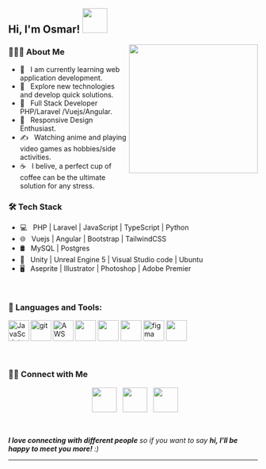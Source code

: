 <h2> Hi, I'm Osmar! <img src="https://media.giphy.com/media/mGcNjsfWAjY5AEZNw6/giphy.gif" width="50"></h2>
<img align='right' src="https://i.pinimg.com/originals/02/37/c2/0237c278886150deeee3fb68181de579.jpg" width="260">

<h3> 👨🏻‍💻 About Me </h3>

- 🔭 &nbsp; I am currently learning web application development.
- 🤔 &nbsp; Explore new technologies and develop quick solutions.
- 💼 &nbsp; Full Stack Developer PHP/Laravel /Vuejs/Angular.
- 🌱 &nbsp; Responsive Design Enthusiast.
- ✍️ &nbsp; Watching anime and playing video games as hobbies/side activities.
- ☕ &nbsp; I belive, a perfect cup of coffee can be the ultimate solution for any stress. 

<h3>🛠 Tech Stack</h3>

- 💻 &nbsp; PHP | Laravel | JavaScript | TypeScript | Python
- 🌐 &nbsp; Vuejs | Angular | Bootstrap | TailwindCSS
- 🛢 &nbsp; MySQL | Postgres 
- 🔧 &nbsp; Unity | Unreal Engine 5 | Visual Studio code | Ubuntu
- 🖥 &nbsp; Aseprite | Illustrator | Photoshop | Adobe Premier

<br>

### 🔨 Languages and Tools:

<a href="https://developer.mozilla.org/en-US/docs/Web/JavaScript" target="_blank"><img align="left" alt="JavaScript" height ="42px"  src="https://raw.githubusercontent.com/rahul-jha98/github_readme_icons/main/language_and_tools/square/javascript/javascript.svg"> </a>
<a href="https://livewire.laravel.com/" target="_blank"> <img height='42px' src="https://cdn.jsdelivr.net/gh/devicons/devicon@latest/icons/livewire/livewire-original.svg"/></a>
<a href="https://git-scm.com/" target="_blank"><img src="https://raw.githubusercontent.com/rahul-jha98/github_readme_icons/main/language_and_tools/square/git-scm/git-scm.svg" align="left" alt="git" height='42px'/></a>
<a href="https://www.mysql.com/" target="_blank"><img height='42px' src="https://cdn.jsdelivr.net/gh/devicons/devicon@latest/icons/mysql/mysql-original.svg"/></a>
<a href="https://www.python.org/" target="_blank"><img height='42px' src="https://cdn.jsdelivr.net/gh/devicons/devicon@latest/icons/python/python-original.svg" /></a>
<a href="https://aws.amazon.com/es/free/?trk=fbdab87a-dd2a-4292-b64b-fba2380a93e1&sc_channel=ps&s_kwcid=AL!4422!10!71949523401316!71950049561700&ef_id=65a6bb2d949012c9e12cdd04e6525cd8:G:s" target="_blank"><img align="left" alt="AWS" height ="42px" src="https://cdn.jsdelivr.net/gh/devicons/devicon@latest/icons/amazonwebservices/amazonwebservices-original-wordmark.svg"/></a>
<a href="https://www.figma.com/" target="_blank"><img src="https://raw.githubusercontent.com/rahul-jha98/github_readme_icons/main/language_and_tools/square/figma/figma.svg" alt="figma" height='42px'/></a>
<a href="https://code.visualstudio.com/" target="_blank"><img height='42px' src="https://cdn.jsdelivr.net/gh/devicons/devicon@latest/icons/vscode/vscode-original.svg"/></a>
          
<br>

<h3> 🤝🏻 Connect with Me </h3>

<p align="center"> 
&nbsp; <a href="https://www.instagram.com/dime_holas/" target="_blank" rel="noopener noreferrer"><img src="https://img.icons8.com/plasticine/100/000000/instagram-new.png" width="50" /></a>  
&nbsp; <a href="https://www.linkedin.com/in/osmardevlopez/" target="_blank" rel="noopener noreferrer"><img src="https://img.icons8.com/plasticine/100/000000/linkedin.png" width="50" /></a>
&nbsp; <a href="mailto:osmichan07@gmail.com" target="_blank" rel="noopener noreferrer"><img src="https://img.icons8.com/plasticine/100/000000/gmail.png"  width="50" /></a>
</p>

<br>

 <em><b>I love connecting with different people</b> so if you want to say <b>hi, I'll be happy to meet you more!</b> :)</em>

---

<br>

